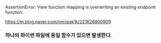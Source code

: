 AssertionError: View function mapping is overwriting an existing endpoint function:






https://m.blog.naver.com/imcjpak1k/221626800909



### 하나의 파이썬 파일에 동일 함수가 있으면 발생한다.
